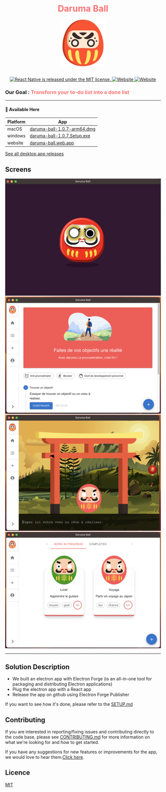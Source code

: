 <div align='center'>
  <h1 style='color: #ff7474;'>Daruma Ball</h1>
  <img src='markdown/daruma.png' width='150' height='150' />
</div>

<br />

<!-- https://shields.io/ -->
<p align="center">
  <a href="https://github.com/Alexon1999/daruma-ball/blob/master/LICENCE">
    <img src="https://img.shields.io/badge/license-MIT-blue.svg" alt="React Native is released under the MIT license." />
  </a>
  <a href="https://daruma-ball.web.app/">
    <img src="https://img.shields.io/website?url=https://daruma-ball.web.app" alt="Website" />
  </a>
  <a href="https://github.com/Alexon1999/daruma-ball/releases">
    <img src="https://img.shields.io/badge/supported%20platforms-macOS%2C%20windows-orange" alt="Website" />
  </a>
</p>


### Our Goal : <span style='color: #ff7474'>Transform your to-do list into a done list</span>

<hr />

#### 🚀 Available Here
| Platform | App                                                                                                                           |
| -------- | ----------------------------------------------------------------------------------------------------------------------------- |
| macOS    | [daruma-ball-1.0.7-arm64.dmg](https://github.com/Alexon1999/daruma-ball/releases/download/v1.0.7/daruma-ball-1.0.7-arm64.dmg) |
| windows  | [daruma-ball-1.0.7.Setup.exe](https://github.com/Alexon1999/daruma-ball/releases/download/v1.0.7/daruma-ball-1.0.7.Setup.exe) |
| website  | [daruma-ball.web.app](https://daruma-ball.web.app)                                                                            |

[See all desktop app releases](https://github.com/Alexon1999/daruma-ball/releases)

## Screens
![](markdown/demo_splash.png)
![](markdown/demo_home.png)
![](markdown/demo_creation.png)
![](markdown/demo_list.png)

---

## Solution Description
- We built an electron app with Electron Forge (is an all-in-one tool for packaging and distributing Electron applications)
- Plug the electron app with a React app
- Release the app on github using Electron Forge Publisher

If you want to see how it's done, please refer to the [SETUP.md](SETUP.md)

## Contributing
If you are interested in reporting/fixing issues and contributing directly to the code base, please see [CONTRIBUTING.md](CONTRIBUTING.md) for more information on what we're looking for and how to get started.

If you have any suggestions for new features or improvements for the app, we would love to hear them.[Click here](https://github.com/Alexon1999/daruma-ball/issues/1).

## Licence

[MIT](LICENCE)